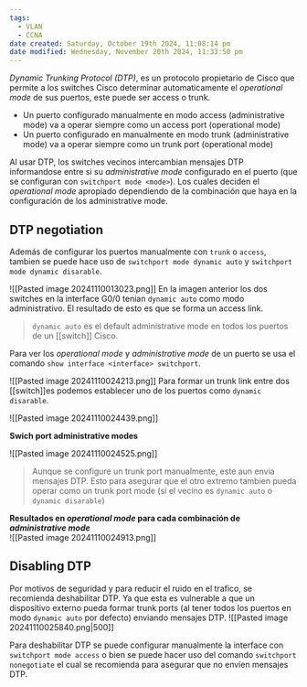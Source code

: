 ```yaml
---
tags:
  - VLAN
  - CCNA
date created: Saturday, October 19th 2024, 11:08:14 pm
date modified: Wednesday, November 20th 2024, 11:33:50 pm
---
```

_Dynamic Trunking Protocol (DTP)_, es un protocolo propietario de Cisco que permite a los switches Cisco determinar automaticamente el _operational mode_ de sus puertos, este puede ser access o trunk.
- Un puerto configurado manualmente en modo access (administrative mode) va a operar siempre como un access port (operational mode)
- Un puerto configurado en manualmente en modo trunk (administrative mode) va a operar siempre como un trunk port (operational mode)

Al usar DTP, los switches vecinos intercambian mensajes DTP informandose entre si su _administrative mode_ configurado en el puerto (que se configuran con `switchport mode <mode>`). Los cuales deciden el _operational mode_ apropiado dependiendo de la combinación que haya en la configuración de los administrative mode.

## DTP negotiation
Además de configurar los puertos manualmente con `trunk` o `access`, tambien se puede hace uso de `switchport mode dynamic auto` y `switchport mode dynamic disarable`.

![[Pasted image 20241110013023.png]]
En la imagen anterior los dos switches en la interface G0/0 tenian `dynamic auto` como modo administrativo. El resultado de esto es que se forma un access link. 

> `dynamic auto` es el default administrative mode en todos los puertos de un [[switch]] Cisco. 

Para ver los _operational mode_ y _administrative mode_ de un puerto se usa el comando `show interface <interface> switchport`. 

![[Pasted image 20241110024213.png]]
Para formar un trunk link entre dos [[switch]]es podemos establecer uno de los puertos como `dynamic disarable`. 

![[Pasted image 20241110024439.png]]

**Swich port administrative modes**

![[Pasted image 20241110024525.png]]

> Aunque se configure un trunk port manualmente, este aun envia mensajes DTP. Esto para asegurar que el otro extremo tambien pueda operar como un trunk port mode (si el vecino es `dynamic auto` o `dynamic disarable`)

**Resultados en _operational mode_ para cada combinación de _administrative mode_**  
![[Pasted image 20241110024913.png]]

## Disabling DTP 
Por motivos de seguridad y para reducir el ruido en el trafico, se recomienda deshabilitar DTP. Ya que esta es vulnerable a que un dispositivo externo pueda formar trunk ports (al tener todos los puertos en modo `dynamic auto` por defecto) enviando mensajes DTP. 
![[Pasted image 20241110025840.png|500]]

Para deshabilitar DTP se puede configurar manualmente la interface con `switchport mode access` o bien se puede hacer uso del comando `switchport nonegotiate` el cual se recomienda para asegurar que no envíen mensajes DTP. 